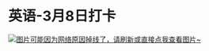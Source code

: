 # 英语-3月8日打卡

[![图片可能因为网络原因掉线了，请刷新或直接点我查看图片~](https://cdn.jsdelivr.net/gh/ylsislove/image-home/test/20210308233342.jpg)](https://cdn.jsdelivr.net/gh/ylsislove/image-home/test/20210308233342.jpg)
